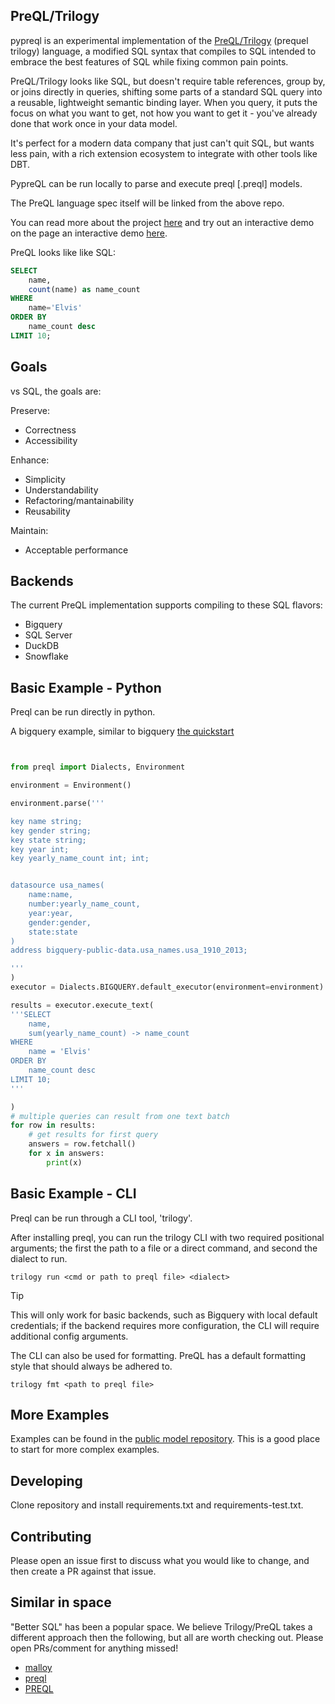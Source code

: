 ## PreQL/Trilogy

pypreql is an experimental implementation of the [PreQL/Trilogy](https://github.com/preqldata) (prequel trilogy) language, a modified SQL syntax that compiles to SQL intended to embrace the best features of SQL while fixing common pain points.

PreQL/Trilogy looks like SQL, but doesn't require table references, group by, or joins directly in queries, shifting some parts of a standard SQL query into a reusable, lightweight semantic binding layer. When you query, it puts the focus on what you want to get, not how you want to get it - you've already done that work once in your data model.

It's perfect for a modern data company that just can't quit SQL, but wants less pain, with a rich extension ecosystem to integrate with other tools like DBT.

PypreQL can be run locally to parse and execute preql [.preql] models.  

The PreQL language spec itself will be linked from the above repo. 

You can read more about the project [here](https://preqldata.dev/) and try out an interactive demo on the page an interactive demo [here](https://preqldata.dev/demo). 

PreQL looks like like SQL:
```sql
SELECT
    name,
    count(name) as name_count
WHERE 
    name='Elvis'
ORDER BY
    name_count desc
LIMIT 10;
```
## Goals
vs SQL, the goals are:

Preserve:
- Correctness
- Accessibility

Enhance:
- Simplicity
- Understandability
- Refactoring/mantainability
- Reusability

Maintain:
- Acceptable performance

## Backends

The current PreQL implementation supports compiling to these SQL flavors:

- Bigquery
- SQL Server
- DuckDB
- Snowflake

## Basic Example - Python

Preql can be run directly in python.

A bigquery example, similar to bigquery [the quickstart](https://cloud.google.com/bigquery/docs/quickstarts/query-public-dataset-console)

```python


from preql import Dialects, Environment

environment = Environment()

environment.parse('''

key name string;
key gender string;
key state string;
key year int;
key yearly_name_count int; int;


datasource usa_names(
    name:name,
    number:yearly_name_count,
    year:year,
    gender:gender,
    state:state
)
address bigquery-public-data.usa_names.usa_1910_2013;

'''
)
executor = Dialects.BIGQUERY.default_executor(environment=environment)

results = executor.execute_text(
'''SELECT
    name,
    sum(yearly_name_count) -> name_count 
WHERE
    name = 'Elvis'
ORDER BY
    name_count desc
LIMIT 10;
'''

)
# multiple queries can result from one text batch
for row in results:
    # get results for first query
    answers = row.fetchall()
    for x in answers:
        print(x)
```


## Basic Example - CLI

Preql can be run through a CLI tool, 'trilogy'.

After installing preql, you can run the trilogy CLI with two required positional arguments; the first the path to a file or a direct command,
and second the dialect to run.

`trilogy run <cmd or path to preql file> <dialect>`

> [!TIP]
> This will only work for basic backends, such as Bigquery with local default credentials; if the backend requires more configuration, the CLI will require additional config arguments.

The CLI can also be used for formatting. PreQL has a default formatting style that should always be adhered to.

`trilogy fmt <path to preql file>`


## More Examples

Examples can be found in the [public model repository](https://github.com/preqldata/trilogy-public-models).
This is a good place to start for more complex examples.


## Developing

Clone repository and install requirements.txt and requirements-test.txt.

## Contributing

Please open an issue first to discuss what you would like to change, and then create a PR against that issue.


## Similar in space

"Better SQL" has been a popular space. We believe Trilogy/PreQL takes a different approach then the following,
but all are worth checking out. Please open PRs/comment for anything missed!


- [malloy](https://github.com/malloydata/malloy)
- [preql](https://github.com/erezsh/Preql)
- [PREQL](https://github.com/PRQL/prql)